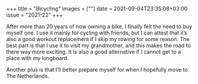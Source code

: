 +++
title       = "Bicycling"
images      = [""]
date        = 2021-09-04T23:35:08+03:00
issue       = "2021-22"
+++

After more than 20 years of now owning a bike, I finally felt the need to buy myself one. I use it mainly for cycling with friends, but I can attest that it’s also a good workout replacement if I skip my rowing for some reason. The best part is that I use it to visit my grandmother, and this makes the road to there way more exciting. It is also a good alternative if I cannot get to a place with my longboard.

Another plus is that I’ll better prepare myself for when I hopefully move to The Netherlands.